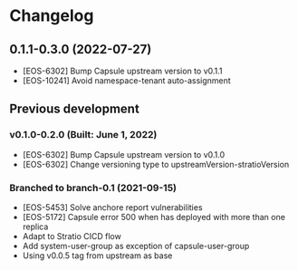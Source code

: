 # Changelog

## 0.1.1-0.3.0 (2022-07-27)

* [EOS-6302] Bump Capsule upstream version to v0.1.1
* [EOS-10241] Avoid namespace-tenant auto-assignment

## Previous development

### v0.1.0-0.2.0 (Built: June 1, 2022)

* [EOS-6302] Bump Capsule upstream version to v0.1.0
* [EOS-6302] Change versioning type to upstreamVersion-stratioVersion

### Branched to branch-0.1 (2021-09-15)

* [EOS-5453] Solve anchore report vulnerabilities
* [EOS-5172] Capsule error 500 when has deployed with more than one replica
* Adapt to Stratio CICD flow
* Add system-user-group as exception of capsule-user-group
* Using v0.0.5 tag from upstream as base
